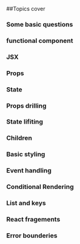 ##Topics cover

### Some basic questions

### functional component

### JSX

### Props

### State

### Props drilling

### State lifiting

### Children

### Basic styling

### Event handling

### Conditional Rendering

### List and keys

### React fragements

### Error bounderies
